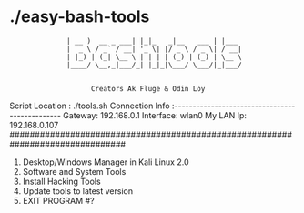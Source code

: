 # ./easy-bash-tools

                  | __ )  __ _ ___| |_|_   _|__   ___ | |___ 
                  |  _ \ / _` / __| '_ \| |/ _ \ / _ \| / __|
                  | |_) | (_| \__ \ | | | | (_) | (_) | \__ \
                  |____/ \__,_|___/_| |_|_|\___/ \___/|_|___/
                                                             
                                  
                  	    Creators Ak Fluge & Odin Loy
Script Location : ./tools.sh
Connection Info :-----------------------------------------------
  Gateway: 192.168.0.1 Interface: wlan0 My LAN Ip: 192.168.0.107
###############################################################################
1) Desktop/Windows Manager in Kali Linux 2.0
2) Software and System Tools
3) Install Hacking Tools
4) Update tools to latest version
5) EXIT PROGRAM
#? 
